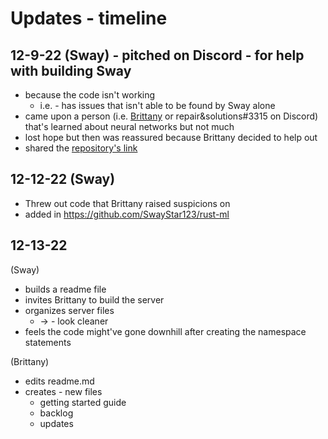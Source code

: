 # Updates - timeline
## 12-9-22 (Sway) - pitched on Discord - for help with building Sway
* because the code isn't working
  * i.e. - has issues that isn't able to be found by Sway alone
* came upon a person (i.e. [Brittany](https://github.com/BrittanyBunk) or repair&solutions#3315 on Discord) that's learned about neural networks but not much
* lost hope but then was reassured because Brittany decided to help out
* shared the [repository's link](https://github.com/SwayStar123/neural-nets-from-scratch-rust)

## 12-12-22 (Sway)
* Threw out code that Brittany raised suspicions on
* added in https://github.com/SwayStar123/rust-ml

## 12-13-22 
(Sway)
* builds a readme file
* invites Brittany to build the server
* organizes server files 
  * -> - look cleaner
* feels the code might've gone downhill after creating the namespace statements


(Brittany)
* edits readme.md
* creates - new files
  * getting started guide
  * backlog
  * updates
